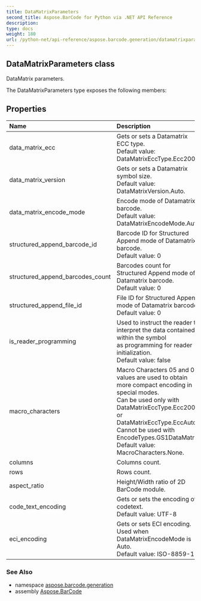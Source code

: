 ```yaml
---
title: DataMatrixParameters
second_title: Aspose.BarCode for Python via .NET API Reference
description: 
type: docs
weight: 180
url: /python-net/api-reference/aspose.barcode.generation/datamatrixparameters/
---
```


## DataMatrixParameters class

DataMatrix parameters.

The DataMatrixParameters type exposes the following members:
## Properties
| Name | Description |
| :- | :- |
|data_matrix_ecc|Gets or sets a Datamatrix ECC type.<br/>            Default value: DataMatrixEccType.Ecc200.|
|data_matrix_version|Gets or sets a Datamatrix symbol size.<br/>            Default value: DataMatrixVersion.Auto.|
|data_matrix_encode_mode|Encode mode of Datamatrix barcode.<br/>            Default value: DataMatrixEncodeMode.Auto.|
|structured_append_barcode_id|Barcode ID for Structured Append mode of Datamatrix barcode.<br/>            Default value: 0|
|structured_append_barcodes_count|Barcodes count for Structured Append mode of Datamatrix barcode.<br/>            Default value: 0|
|structured_append_file_id|File ID for Structured Append mode of Datamatrix barcode.<br/>            Default value: 0|
|is_reader_programming|Used to instruct the reader to interpret the data contained within the symbol<br/>            as programming for reader initialization.<br/>            Default value: false|
|macro_characters|Macro Characters 05 and 06 values are used to obtain more compact encoding in special modes.<br/>            Can be used only with DataMatrixEccType.Ecc200 or DataMatrixEccType.EccAuto.<br/>            Cannot be used with EncodeTypes.GS1DataMatrix<br/>            Default value: MacroCharacters.None.|
|columns|Columns count.|
|rows|Rows count.|
|aspect_ratio|Height/Width ratio of 2D BarCode module.|
|code_text_encoding|Gets or sets the encoding of codetext.<br/>            Default value: UTF-8|
|eci_encoding|Gets or sets ECI encoding. Used when DataMatrixEncodeMode is Auto.<br/>            Default value: ISO-8859-1|

### See Also

* namespace [aspose.barcode.generation](/barcode/python-net/api-reference/aspose.barcode.generation/)
* assembly [Aspose.BarCode](/barcode/python-net/api-reference/)

